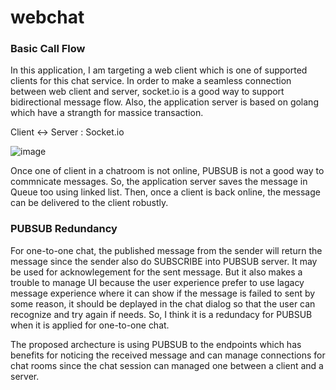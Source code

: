 # webchat

### Basic Call Flow

In this application, I am targeting a web client which is one of supported clients for this chat service.
In order to make a seamless connection between web client and server, socket.io is a good way to support bidirectional message flow. Also, the application server is based on golang which have a strangth for massice transaction. 

Client <-> Server : Socket.io

![image](https://user-images.githubusercontent.com/52392004/82755922-c67dfe80-9e11-11ea-9344-24b1f79dd415.png)

Once one of client in a chatroom is not online, PUBSUB is not a good way to commnicate messages. So, the application server saves the message in Queue too using linked list. Then, once a client is back online, the message can be delivered to the client robustly.

### PUBSUB Redundancy

For one-to-one chat, the published message from the sender will return the message since the sender also do SUBSCRIBE into PUBSUB server.
It may be used for acknowlegement for the sent message. But it also makes a trouble to manage UI because the user experience prefer to use lagacy message experience where it can show if the message is failed to sent by some reason, it should be deplayed in the chat dialog so that the user can recognize and try again if needs.
So, I think it is a redundacy for PUBSUB when it is applied for one-to-one chat.

The proposed archecture is using PUBSUB to the endpoints which has benefits for noticing the received message and can manage connections for chat rooms since the chat session can managed one between a client and a server.
